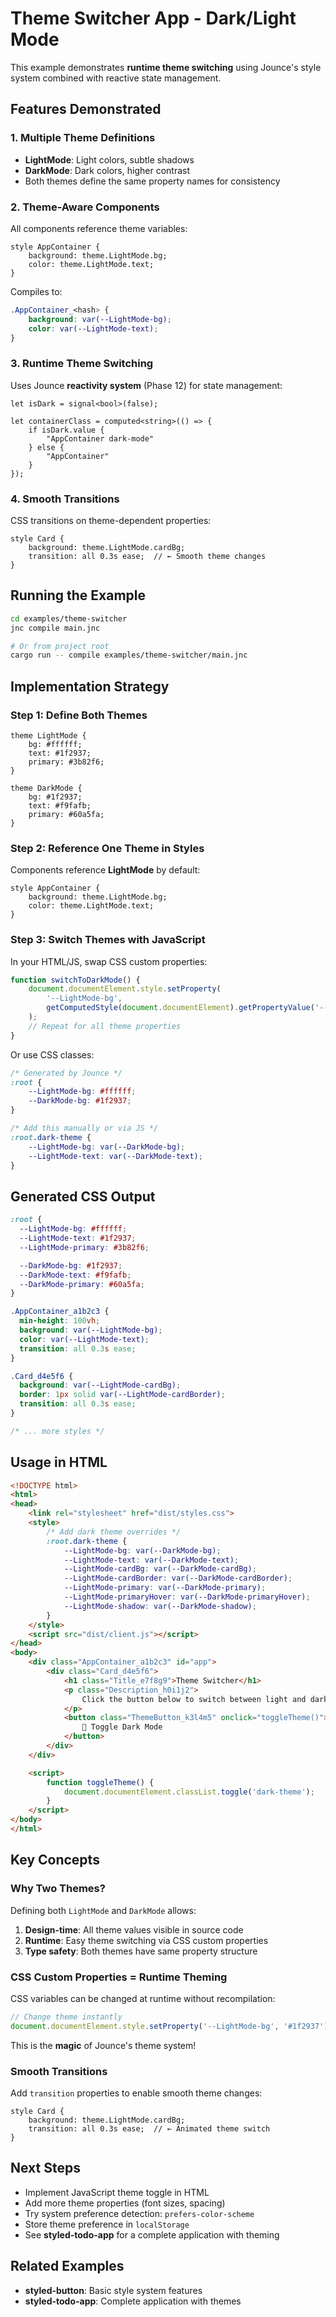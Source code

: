 # Theme Switcher App - Dark/Light Mode

This example demonstrates **runtime theme switching** using Jounce's style system combined with reactive state management.

## Features Demonstrated

### 1. Multiple Theme Definitions
- **LightMode**: Light colors, subtle shadows
- **DarkMode**: Dark colors, higher contrast
- Both themes define the same property names for consistency

### 2. Theme-Aware Components
All components reference theme variables:
```jounce
style AppContainer {
    background: theme.LightMode.bg;
    color: theme.LightMode.text;
}
```

Compiles to:
```css
.AppContainer_<hash> {
    background: var(--LightMode-bg);
    color: var(--LightMode-text);
}
```

### 3. Runtime Theme Switching
Uses Jounce **reactivity system** (Phase 12) for state management:
```jounce
let isDark = signal<bool>(false);

let containerClass = computed<string>(() => {
    if isDark.value {
        "AppContainer dark-mode"
    } else {
        "AppContainer"
    }
});
```

### 4. Smooth Transitions
CSS transitions on theme-dependent properties:
```jounce
style Card {
    background: theme.LightMode.cardBg;
    transition: all 0.3s ease;  // ← Smooth theme changes
}
```

## Running the Example

```bash
cd examples/theme-switcher
jnc compile main.jnc

# Or from project root
cargo run -- compile examples/theme-switcher/main.jnc
```

## Implementation Strategy

### Step 1: Define Both Themes
```jounce
theme LightMode {
    bg: #ffffff;
    text: #1f2937;
    primary: #3b82f6;
}

theme DarkMode {
    bg: #1f2937;
    text: #f9fafb;
    primary: #60a5fa;
}
```

### Step 2: Reference One Theme in Styles
Components reference **LightMode** by default:
```jounce
style AppContainer {
    background: theme.LightMode.bg;
    color: theme.LightMode.text;
}
```

### Step 3: Switch Themes with JavaScript
In your HTML/JS, swap CSS custom properties:
```javascript
function switchToDarkMode() {
    document.documentElement.style.setProperty(
        '--LightMode-bg',
        getComputedStyle(document.documentElement).getPropertyValue('--DarkMode-bg')
    );
    // Repeat for all theme properties
}
```

Or use CSS classes:
```css
/* Generated by Jounce */
:root {
    --LightMode-bg: #ffffff;
    --DarkMode-bg: #1f2937;
}

/* Add this manually or via JS */
:root.dark-theme {
    --LightMode-bg: var(--DarkMode-bg);
    --LightMode-text: var(--DarkMode-text);
}
```

## Generated CSS Output

```css
:root {
  --LightMode-bg: #ffffff;
  --LightMode-text: #1f2937;
  --LightMode-primary: #3b82f6;

  --DarkMode-bg: #1f2937;
  --DarkMode-text: #f9fafb;
  --DarkMode-primary: #60a5fa;
}

.AppContainer_a1b2c3 {
  min-height: 100vh;
  background: var(--LightMode-bg);
  color: var(--LightMode-text);
  transition: all 0.3s ease;
}

.Card_d4e5f6 {
  background: var(--LightMode-cardBg);
  border: 1px solid var(--LightMode-cardBorder);
  transition: all 0.3s ease;
}

/* ... more styles */
```

## Usage in HTML

```html
<!DOCTYPE html>
<html>
<head>
    <link rel="stylesheet" href="dist/styles.css">
    <style>
        /* Add dark theme overrides */
        :root.dark-theme {
            --LightMode-bg: var(--DarkMode-bg);
            --LightMode-text: var(--DarkMode-text);
            --LightMode-cardBg: var(--DarkMode-cardBg);
            --LightMode-cardBorder: var(--DarkMode-cardBorder);
            --LightMode-primary: var(--DarkMode-primary);
            --LightMode-primaryHover: var(--DarkMode-primaryHover);
            --LightMode-shadow: var(--DarkMode-shadow);
        }
    </style>
    <script src="dist/client.js"></script>
</head>
<body>
    <div class="AppContainer_a1b2c3" id="app">
        <div class="Card_d4e5f6">
            <h1 class="Title_e7f8g9">Theme Switcher</h1>
            <p class="Description_h0i1j2">
                Click the button below to switch between light and dark themes.
            </p>
            <button class="ThemeButton_k3l4m5" onclick="toggleTheme()">
                🌙 Toggle Dark Mode
            </button>
        </div>
    </div>

    <script>
        function toggleTheme() {
            document.documentElement.classList.toggle('dark-theme');
        }
    </script>
</body>
</html>
```

## Key Concepts

### Why Two Themes?
Defining both `LightMode` and `DarkMode` allows:
1. **Design-time**: All theme values visible in source code
2. **Runtime**: Easy theme switching via CSS custom properties
3. **Type safety**: Both themes have same property structure

### CSS Custom Properties = Runtime Theming
CSS variables can be changed at runtime without recompilation:
```javascript
// Change theme instantly
document.documentElement.style.setProperty('--LightMode-bg', '#1f2937');
```

This is the **magic** of Jounce's theme system!

### Smooth Transitions
Add `transition` properties to enable smooth theme changes:
```jounce
style Card {
    background: theme.LightMode.cardBg;
    transition: all 0.3s ease;  // ← Animated theme switch
}
```

## Next Steps

- Implement JavaScript theme toggle in HTML
- Add more theme properties (font sizes, spacing)
- Try system preference detection: `prefers-color-scheme`
- Store theme preference in `localStorage`
- See **styled-todo-app** for a complete application with theming

## Related Examples

- **styled-button**: Basic style system features
- **styled-todo-app**: Complete application with themes
